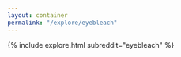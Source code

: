 ```yaml
---
layout: container
permalink: "/explore/eyebleach"
---
```


<link rel="stylesheet" type="text/css" href="/static/css/explore.css">
{% include explore.html subreddit="eyebleach" %}
